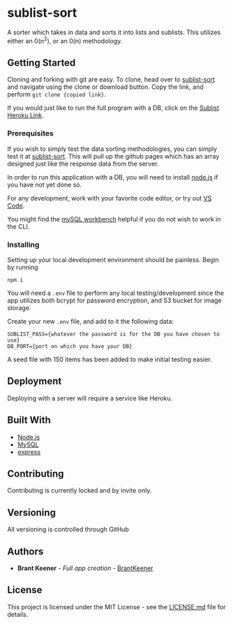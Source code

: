 # sublist-sort

A sorter which takes in data and sorts it into lists and sublists.
This utilizes either an 0(n<sup>2</sup>), or an 0(n) methodology.

## Getting Started

Cloning and forking with git are easy. To clone, head over to [sublist-sort](https://github.com/BrantKeener/sublist-sort) and navigate using the clone or download button. Copy the link, and perform 
`git clone {copied link}`.

If you would just like to run the full program with a DB, click on the [Sublist Heroku Link](https://lit-everglades-84165.herokuapp.com/).

### Prerequisites

If you wish to simply test the data sorting methodologies, you can simply test it at [sublist-sort](https://brantkeener.github.io/sublist-sort/). This will pull up the github pages which has an array designed just like the response data from the server.

In order to run this application with a DB, you will need to install [node.js](https://nodejs.org/en/) if you have not yet done so.

For any development, work with your favorite code editor, or try out [VS Code](https://code.visualstudio.com/download).

You might find the [mySQL workbench](https://www.mysql.com/products/workbench/) helpful if you do not wish to work in the CLI.

### Installing

Setting up your local development environment should be painless. Begin by running

`npm i`

You will need a `.env` file to perform any local testing/development since the app utilizes both bcrypt for password encryption, and S3 bucket for image storage.

Create your new `.env` file, and add to it the following data:

```
SUBLIST_PASS={whatever the password is for the DB you have chosen to use}
DB_PORT={port on which you have your DB}
```

A seed file with 150 items has been added to make initial testing easier.

## Deployment

Deploying with a server will require a service like Heroku.

## Built With

* [Node.js](https://nodejs.org/en/)
* [MySQL](https://www.mysql.com/)
* [express](https://expressjs.com/)

## Contributing

Contributing is currently locked and by invite only.

## Versioning

All versioning is controlled through GitHub

## Authors

* **Brant Keener** - *Full app creation* - [BrantKeener](https://github.com/BrantKeener)

## License

This project is licensed under the MIT License - see the [LICENSE.md](LICENSE.md) file for details.